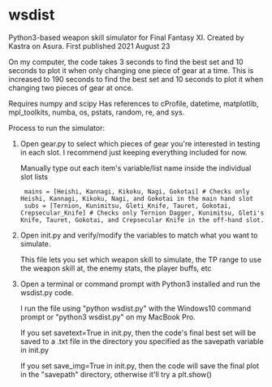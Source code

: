 # wsdist
Python3-based weapon skill simulator for Final Fantasy XI.
Created by Kastra on Asura. First published 2021 August 23

On my computer, the code takes 3 seconds to find the best set and 10 seconds to plot it when only changing one piece of gear at a time.
  This is increased to 190 seconds to find the best set and 10 seconds to plot it when changing two pieces of gear at once.

Requires numpy and scipy
Has references to cProfile, datetime, matplotlib, mpl_toolkits, numba, os, pstats, random, re, and sys.

Process to run the simulator:
1) Open gear.py to select which pieces of gear you're interested in testing in each slot. I recommend just keeping everything included for now.

     Manually type out each item's variable/list name inside the individual slot lists
     
        mains = [Heishi, Kannagi, Kikoku, Nagi, Gokotai] # Checks only Heishi, Kannagi, Kikoku, Nagi, and Gokotai in the main hand slot
        subs = [Ternion, Kunimitsu, Gleti_Knife, Tauret, Gokotai, Crepsecular_Knife] # Checks only Ternion Dagger, Kunimitsu, Gleti's Knife, Tauret, Gokotai, and Crepsecular Knife in the off-hand slot.
        

2) Open init.py and verify/modify the variables to match what you want to simulate.

     This file lets you set which weapon skill to simulate, the TP range to use the weapon skill at, the enemy stats, the player buffs, etc
     
3) Open a terminal or command prompt with Python3 installed and run the wsdist.py code.
     
     I run the file using "python wsdist.py" with the Windows10 command prompt or "python3 wsdist.py" on my MacBook Pro.
     
     If you set savetext=True in init.py, then the code's final best set will be saved to a .txt file in the directory you specified as the savepath variable in init.py
     
     If you set save_img=True in init.py, then the code will save the final plot in the "savepath" directory, otherwise it'll try a plt.show()
